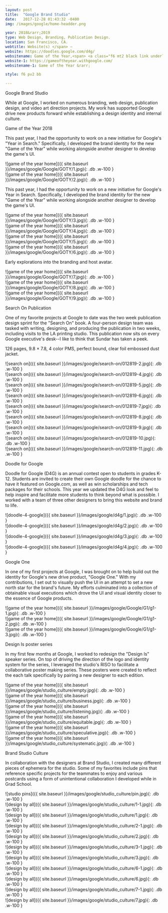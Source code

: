 ```yaml
---
layout: post
title:  "Google Brand Studio"
date:   2017-12-28 01:43:32 -0400
img: /images/google/home-headder.png

year: 2018&rarr;2019
type: Web Design, Branding, Publication Design.  
location: San Francisco, CA.
webtitle: Website(s) </span> —
website: https://doodles.google.com/d4g/
websitename: Game of the Year,<span> <a class="f6 mt2 black link underline-hover" target="_blank" href="https://doodles.google.com/d4g/">Doodle for Google, </a> <span> <a class="f6 mt2 black link underline-hover" target="_blank" href="https://www.youtube.com/playlist?list=PL590L5WQmH8dIdGztNYxH2SyMKwY_2Zwq#_ga=2.255468170.388998004.1549253508-943015284.1549253508">Search On, </a>
website-1: https://gameoftheyear.withgoogle.com/
websitename-1: Game of the Year &rarr;

style: f6 pv2 bb

---
```


 <p class="alcove f4 f3-ns">Google Brand Studio</p>

While at Google, I worked on numerous branding, web design, publication design, and video art direction projects. My work has supported Google drive new products forward while establishing a design identity and internal culture.


<!-- line -->
<p class=" mt0 w-100 dib bb mb5 pb3"/>
<!-- h2 -->
<p class="alcove f4 f3-ns">Game of the Year 2018</p>

This past year, I had the opportunity to work on a new initiative for Google's "Year in Search." Specifically, I developed the brand identity for the new "Game of the Year" while working alongside another designer to develop the game's UI.


<div class="fl w-100  w-100-l ph2 " markdown="1">
![game of the year home]({{ site.baseurl }}/images/google/Google/GOTY/1.jpg){: .db .w-100 }
</div>

<div class="fl w-100  w-100-l ph2 mb5" markdown="1">
![game of the year home]({{ site.baseurl }}/images/google/Google/GOTY/2.jpg){: .db .w-100 }
</div>


This past year, I had the opportunity to work on a new initiative for Google's Year in Search. Specifically, I developed the brand identity for the new "Game of the Year" while working alongside another designer to develop the game's UI.


<div class="fl w-100  w-50-l ph2 " markdown="1">
![game of the year home]({{ site.baseurl }}/images/google/Google/GOTY/3.jpg){: .db .w-100 }
</div>

<div class="fl w-100  w-50-l ph2 " markdown="1">
![game of the year home]({{ site.baseurl }}/images/google/Google/GOTY/4.jpg){: .db .w-100 }
</div>

<div class="fl w-100  w-50-l ph2 " markdown="1">
![game of the year home]({{ site.baseurl }}/images/google/Google/GOTY/5.jpg){: .db .w-100 }
</div>

<div class="fl w-100  w-50-l ph2 mb5 " markdown="1">
![game of the year home]({{ site.baseurl }}/images/google/Google/GOTY/6.jpg){: .db .w-100 }
</div>


Early explorations into the branding and host avatar.


<div class="fl w-100  w-100-l ph2 " markdown="1">
![game of the year home]({{ site.baseurl }}/images/google/Google/GOTY/7.jpg){: .db .w-100 }
</div>

<div class="fl w-100  w-50-l ph2 " markdown="1">
![game of the year home]({{ site.baseurl }}/images/google/Google/GOTY/8.jpg){: .db .w-100 }
</div>

<div class="fl w-100  w-50-l ph2 " markdown="1">
![game of the year home]({{ site.baseurl }}/images/google/Google/GOTY/9.jpg){: .db .w-100 }
</div>

<!-- line -->
<p class=" mt0 w-100 dib bb mb5 pb3"/>
<!-- h2 -->
<p class="alcove f4 f3-ns"> Search On Publication </p>

One of my favorite projects at Google to date was the two week publication design sprint for the "Search On" book. A four-person design team was tasked with writing, designing, and producing the publication in two weeks, including visits to the LA printing studio. This publication now sits on every Google executive's desk--I like to think that Sundar has taken a peek.

126 pages, 9.8 × 7.8, 4 color PMS, perfect bound, clear foil embossed dust jacket.  

<div class="fl w-100  w-100-l ph2 " markdown="1">
![search on]({{ site.baseurl }}/images/google/search-on/012819-2.jpg){: .db .w-100 }
</div>

<div class="fl w-100  w-100-l ph2 " markdown="1">
![search on]({{ site.baseurl }}/images/google/search-on/012819-4.jpg){: .db .w-100 }
</div>

<div class="fl w-100  w-100-l ph2 " markdown="1">
![search on]({{ site.baseurl }}/images/google/search-on/012819-5.jpg){: .db .w-100 }
</div>

<div class="fl w-100  w-50-l ph2 " markdown="1">
![search on]({{ site.baseurl }}/images/google/search-on/012819-6.jpg){: .db .w-100 }
</div>

<div class="fl w-100  w-50-l ph2 " markdown="1">
![search on]({{ site.baseurl }}/images/google/search-on/012819-7.jpg){: .db .w-100 }
</div>

<div class="fl w-100  w-100-l ph2 " markdown="1">
![search on]({{ site.baseurl }}/images/google/search-on/012819-8.jpg){: .db .w-100 }
</div>


<div class="fl w-100  w-50-l ph2 " markdown="1">
![search on]({{ site.baseurl }}/images/google/search-on/012819-9.jpg){: .db .w-100 }
</div>

<div class="fl w-100  w-50-l ph2 " markdown="1">
![search on]({{ site.baseurl }}/images/google/search-on/012819-10.jpg){: .db .w-100 }
</div>


<div class="fl w-100  w-100-l ph2 " markdown="1">
![search on]({{ site.baseurl }}/images/google/search-on/012819-11.jpg){: .db .w-100 }
</div>



<!-- line -->
<p class=" mt0 w-100 dib bb mb5 pb3"/>
<!-- h2 -->
<p class="alcove f4 f3-ns"> Doodle for Google </p>

Doodle for Google (D4G) is an annual contest open to students in grades K-12. Students are invited to create their own Google doodle for the chance to have it featured on Google.com, as well as win scholarships and tech packages for their schools. This year we updated the D4G look and feel to help inspire and facilitate more students to think beyond what is possible. I worked with a team of three other designers to bring this website and brand to life.

<div class="fl w-100  w-100-l ph2 " markdown="1">
![doodle-4-google]({{ site.baseurl }}/images/google/d4g/1.jpg){: .db .w-100 }
</div>

<div class="fl w-100  w-50-l ph2 " markdown="1">
![doodle-4-google]({{ site.baseurl }}/images/google/d4g/2.jpg){: .db .w-100 }
</div>


<div class="fl w-100  w-50-l ph2 " markdown="1">
![doodle-4-google]({{ site.baseurl }}/images/google/d4g/3.jpg){: .db .w-100 }
</div>


<div class="fl w-100  w-100-l ph2 " markdown="1">
![doodle-4-google]({{ site.baseurl }}/images/google/d4g/4.jpg){: .db .w-100 }
</div>


<!-- line -->
<p class=" mt0 w-100 dib bb mb5 pb3"/>
<!-- h2 -->
<p class="alcove f4 f3-ns"> Google One  </p>

In one of my first projects at Google, I was brought on to help build out the identity for Google's new drive product, "Google One." With my contributions, I set out to visually push the UI in an attempt to set a new north star for the brand's future. My efforts culminated into a collection of obtainable visual executions which drove the UI and visual identity closer to the essence of Google products.

<div class="fl w-100  w-100-l ph2 " markdown="1">
![game of the year home]({{ site.baseurl }}/images/google/Google/G1/g1-1.jpg){: .db .w-100 }
</div>
<div class="fl w-100  w-100-l ph2 " markdown="1">
![game of the year home]({{ site.baseurl }}/images/google/Google/G1/g1-2.jpg){: .db .w-100 }
</div>
<div class="fl w-100  w-100-l ph2 " markdown="1">
![game of the year home]({{ site.baseurl }}/images/google/Google/G1/g1-3.jpg){: .db .w-100 }
</div>



<!-- line -->
<p class=" mt0 w-100 dib bb mb5 pb3"/>
<!-- h2 -->
<p class="alcove f4 f3-ns"> Design Is poster series</p>

In my first few months at Google, I worked to redesign the "Design Is" speaker series. On top of driving the direction of the logo and identity system for the series, I leveraged the studio's RISO to facilitate a collaborative poster making series. These posters were created to reflect the each talk specifically by pairing a new designer to each edition.

<div class="fl w-100  w-50-l ph2 " markdown="1">
![game of the year home]({{ site.baseurl }}/images/google/studio_culture/empty.jpg){: .db .w-100 }
</div>
<div class="fl w-100  w-50-l ph2 " markdown="1">
![game of the year home]({{ site.baseurl }}/images/google/studio_culture/business.jpg){: .db .w-100 }
</div>
<div class="fl w-100  w-50-l ph2 " markdown="1">
![game of the year home]({{ site.baseurl }}/images/google/studio_culture/listening.jpg){: .db .w-100 }
</div>

<div class="fl w-100  w-50-l ph2 " markdown="1">
![game of the year home]({{ site.baseurl }}/images/google/studio_culture/equitable.jpg){: .db .w-100 }
</div>
<div class="fl w-100  w-50-l ph2 " markdown="1">
![game of the year home]({{ site.baseurl }}/images/google/studio_culture/speculative.jpg){: .db .w-100 }
</div>
<div class="fl w-100  w-50-l ph2 " markdown="1">
![game of the year home]({{ site.baseurl }}/images/google/studio_culture/systematic.jpg){: .db .w-100 }
</div>

<!-- line -->
<p class=" mt0 w-100 dib bb mb5 pb3"/>
<!-- h2 -->
<p class="alcove f4 f3-ns"> Brand Studio Culture</p>

In collaboration with the designers at Brand Studio, I created many different pieces of ephemera for the studio. Some of my favorites include pins that reference specific projects for the teammates to enjoy and various postcards using a form of unintentional collaboration I developed while in Grad School.

<div class="fl w-100  w-100-l ph2 " markdown="1">
![studio pins]({{ site.baseurl }}/images/google/studio_culture/pin.jpg){: .db .w-100 }
</div>

<div class="fl w-100  w-50-l ph2 " markdown="1">
![design by all]({{ site.baseurl }}/images/google/studio_culture/1-1.jpg){: .db .w-100 }
</div>

<div class="fl w-100  w-50-l ph2 " markdown="1">
![design by all]({{ site.baseurl }}/images/google/studio_culture/1.jpg){: .db .w-100 }
</div>

<div class="fl w-100  w-50-l ph2 " markdown="1">
![design by all]({{ site.baseurl }}/images/google/studio_culture/2-1.jpg){: .db .w-100 }
</div>

<div class="fl w-100  w-50-l ph2 " markdown="1">
![design by all]({{ site.baseurl }}/images/google/studio_culture/2.jpg){: .db .w-100 }
</div>
<div class="fl w-100  w-50-l ph2 " markdown="1">
![design by all]({{ site.baseurl }}/images/google/studio_culture/3-1.jpg){: .db .w-100 }
</div>

<div class="fl w-100  w-50-l ph2 " markdown="1">
![design by all]({{ site.baseurl }}/images/google/studio_culture/3.jpg){: .db .w-100 }
</div>
<div class="fl w-100  w-50-l ph2 " markdown="1">
![design by all]({{ site.baseurl }}/images/google/studio_culture/6-1.jpg){: .db .w-100 }
</div>

<div class="fl w-100  w-50-l ph2 " markdown="1">
![design by all]({{ site.baseurl }}/images/google/studio_culture/6.jpg){: .db .w-100 }
</div>
<div class="fl w-100  w-50-l ph2 " markdown="1">
![design by all]({{ site.baseurl }}/images/google/studio_culture/7-1.jpg){: .db .w-100 }
</div>

<div class="fl w-100  w-50-l ph2 " markdown="1">
![design by all]({{ site.baseurl }}/images/google/studio_culture/7.jpg){: .db .w-100 }
</div>
